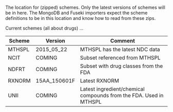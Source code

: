The location for (zipped) schemes. Only the latest versions of schemes will be in here. The MongoDB and Fuseki importers expect the scheme definitions to be in this location and know how to read from these zips.

Current schemes (all about drugs) ...

Scheme | Version | Comment
--- | --- | --- 
MTHSPL | 2015_05_22 | MTHSPL has the latest NDC data
NCIT | COMING | Subset referenced from MTHSPL
NDFRT | COMING | Subset with drug classes from the FDA
RXNORM | 15AA_150601F | Latest RXNORM
UNII | COMING | Latest ingredient/chemical compounds from the FDA. Used in MTHSPL

